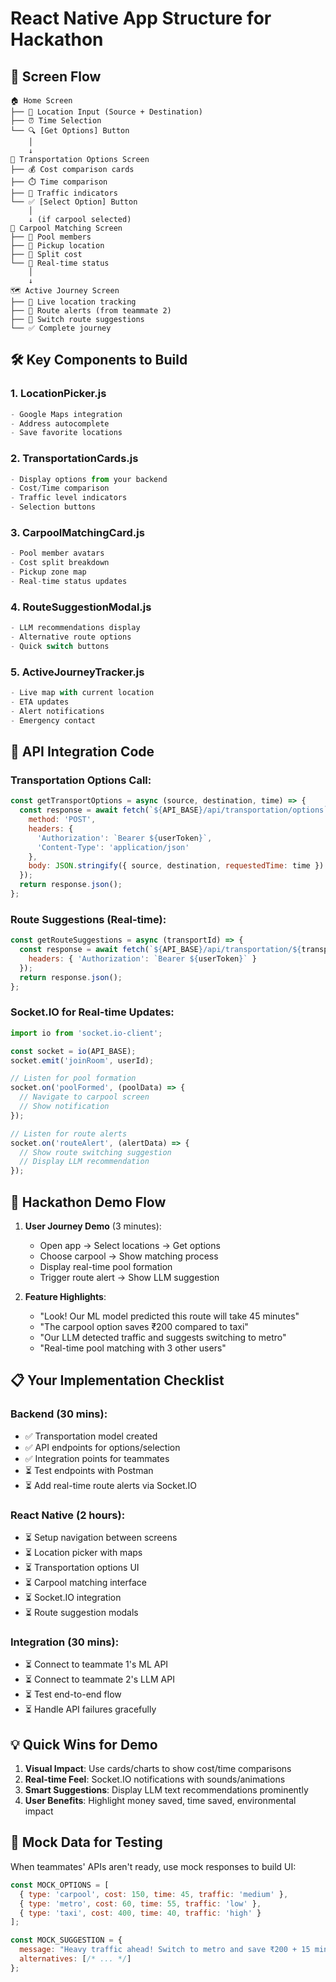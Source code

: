 # React Native App Structure for Hackathon

## 📱 **Screen Flow**

```
🏠 Home Screen
├── 📍 Location Input (Source + Destination)
├── ⏰ Time Selection
└── 🔍 [Get Options] Button
    │
    ↓
🚗 Transportation Options Screen
├── 💰 Cost comparison cards
├── ⏱️ Time comparison
├── 🚦 Traffic indicators
└── ✅ [Select Option] Button
    │
    ↓ (if carpool selected)
🤝 Carpool Matching Screen
├── 👥 Pool members
├── 📍 Pickup location
├── 💸 Split cost
└── 🔔 Real-time status
    │
    ↓
🗺️ Active Journey Screen
├── 📍 Live location tracking
├── 🚨 Route alerts (from teammate 2)
├── 🔄 Switch route suggestions
└── ✅ Complete journey
```

## 🛠 **Key Components to Build**

### 1. **LocationPicker.js**
```jsx
- Google Maps integration
- Address autocomplete
- Save favorite locations
```

### 2. **TransportationCards.js**
```jsx
- Display options from your backend
- Cost/Time comparison
- Traffic level indicators
- Selection buttons
```

### 3. **CarpoolMatchingCard.js**
```jsx
- Pool member avatars
- Cost split breakdown
- Pickup zone map
- Real-time status updates
```

### 4. **RouteSuggestionModal.js**
```jsx
- LLM recommendations display
- Alternative route options
- Quick switch buttons
```

### 5. **ActiveJourneyTracker.js**
```jsx
- Live map with current location
- ETA updates
- Alert notifications
- Emergency contact
```

## 🔌 **API Integration Code**

### Transportation Options Call:
```javascript
const getTransportOptions = async (source, destination, time) => {
  const response = await fetch(`${API_BASE}/api/transportation/options`, {
    method: 'POST',
    headers: {
      'Authorization': `Bearer ${userToken}`,
      'Content-Type': 'application/json'
    },
    body: JSON.stringify({ source, destination, requestedTime: time })
  });
  return response.json();
};
```

### Route Suggestions (Real-time):
```javascript
const getRouteSuggestions = async (transportId) => {
  const response = await fetch(`${API_BASE}/api/transportation/${transportId}/suggestions`, {
    headers: { 'Authorization': `Bearer ${userToken}` }
  });
  return response.json();
};
```

### Socket.IO for Real-time Updates:
```javascript
import io from 'socket.io-client';

const socket = io(API_BASE);
socket.emit('joinRoom', userId);

// Listen for pool formation
socket.on('poolFormed', (poolData) => {
  // Navigate to carpool screen
  // Show notification
});

// Listen for route alerts
socket.on('routeAlert', (alertData) => {
  // Show route switching suggestion
  // Display LLM recommendation
});
```

## 🎯 **Hackathon Demo Flow**

1. **User Journey Demo** (3 minutes):
   - Open app → Select locations → Get options
   - Choose carpool → Show matching process
   - Display real-time pool formation
   - Trigger route alert → Show LLM suggestion

2. **Feature Highlights**:
   - "Look! Our ML model predicted this route will take 45 minutes"
   - "The carpool option saves ₹200 compared to taxi"
   - "Our LLM detected traffic and suggests switching to metro"
   - "Real-time pool matching with 3 other users"

## 📋 **Your Implementation Checklist**

### Backend (30 mins):
- ✅ Transportation model created
- ✅ API endpoints for options/selection
- ✅ Integration points for teammates
- ⏳ Test endpoints with Postman
- ⏳ Add real-time route alerts via Socket.IO

### React Native (2 hours):
- ⏳ Setup navigation between screens
- ⏳ Location picker with maps
- ⏳ Transportation options UI
- ⏳ Carpool matching interface
- ⏳ Socket.IO integration
- ⏳ Route suggestion modals

### Integration (30 mins):
- ⏳ Connect to teammate 1's ML API
- ⏳ Connect to teammate 2's LLM API
- ⏳ Test end-to-end flow
- ⏳ Handle API failures gracefully

## 💡 **Quick Wins for Demo**

1. **Visual Impact**: Use cards/charts to show cost/time comparisons
2. **Real-time Feel**: Socket.IO notifications with sounds/animations
3. **Smart Suggestions**: Display LLM text recommendations prominently
4. **User Benefits**: Highlight money saved, time saved, environmental impact

## 🔧 **Mock Data for Testing**

When teammates' APIs aren't ready, use mock responses to build UI:

```javascript
const MOCK_OPTIONS = [
  { type: 'carpool', cost: 150, time: 45, traffic: 'medium' },
  { type: 'metro', cost: 60, time: 55, traffic: 'low' },
  { type: 'taxi', cost: 400, time: 40, traffic: 'high' }
];

const MOCK_SUGGESTION = {
  message: "Heavy traffic ahead! Switch to metro and save ₹200 + 15 minutes",
  alternatives: [/* ... */]
};
```
